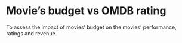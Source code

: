 # Movie’s budget vs OMDB rating
To assess the impact of movies’ budget on the movies’ performance, ratings and revenue.
